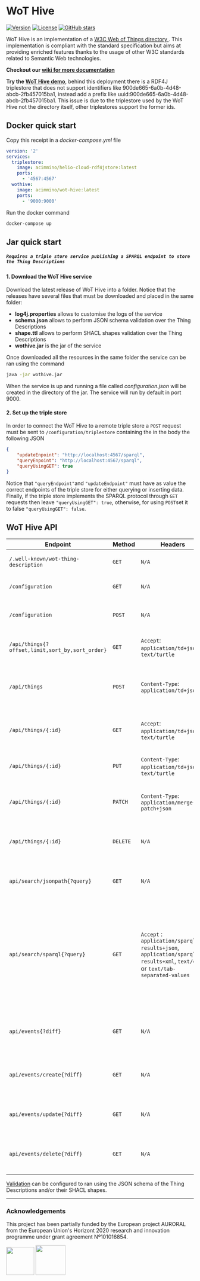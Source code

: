 # WoT Hive
[![Version](https://img.shields.io/badge/Version-0.1.4-orange)](https://github.com/oeg-upm/wot-jtd/releases) [![License](https://img.shields.io/badge/License-Apache%202.0-blue.svg)](https://opensource.org/licenses/Apache-2.0) [![GitHub stars](https://img.shields.io/github/stars/Naereen/StrapDown.js.svg?style=social&label=Star&maxAge=2592000)](https://github.com/oeg-upm/wot-jtd/stargazers)

WoT Hive is an implementation of a [W3C Web of Things directory ](https://www.w3.org/TR/wot-discovery/). This implementation is compliant with the standard specification but aims at providing enriched features thanks to the usage of other W3C standards related to Semantic Web technologies.

**Checkout our [wiki for more documentation](https://github.com/oeg-upm/wot-hive/wiki)**

**Try the [WoT Hive demo](https://wothive.linkeddata.es/api/things)**, behind this deployment there is a RDF4J triplestore that does not support identifiers like 900de665-6a0b-4d48-abcb-2fb457015ba1, instead add a prefix like uuid:900de665-6a0b-4d48-abcb-2fb457015ba1. This issue is due to the triplestore used by the WoT Hive not the directory itself, other triplestores support the former ids.

##  Docker quick start 
Copy this receipt in a *docker-compose.yml* file

```yaml
version: '2'
services:
  triplestore:
    image: acimmino/helio-cloud-rdf4jstore:latest
    ports:
      - '4567:4567'
  wothive:
    image: acimmino/wot-hive:latest
    ports:
      - '9000:9000'
```

Run the docker command

```bash
docker-compose up
```

##  Jar quick start  
##### `Requires a triple store service publishing a SPARQL endpoint to store the Thing Descriptions`
#### 1. Download the WoT Hive service
Download the latest release of WoT Hive into a folder. Notice that the releases have several files that must be downloaded and placed in the same folder:
* **log4j.properties** allows to customise the logs of the service
* **schema.json** allows to perform JSON schema validation over the Thing Descriptions
* **shape.ttl** allows to perform SHACL shapes validation over the Thing Descriptions
* **wothive.jar** is the jar of the service

Once downloaded all the resources in the same folder the service can be ran using the command

```bash
java -jar wothive.jar
```

When the service is up and running a file called *configuration.json* will be created in the directory of the jar.  The service will run by default in port 9000. 
#### 2. Set up the triple store
In order to connect the WoT Hive to a remote triple store a `POST` request must be sent to `/configuration/triplestore` containing the in the body the following JSON

```json
{
    "updateEnpoint": "http://localhost:4567/sparql",
    "queryEnpoint": "http://localhost:4567/sparql",
    "queryUsingGET": true
}
```

Notice that `"queryEndpoint"`and `"updateEndpoint"` must have as value the correct endpoints of the triple store for either querying or inserting data. Finally, if the triple store implements the SPARQL protocol through `GET` requests then leave `"queryUsingGET": true`, otherwise, for using `POST`set it to false `"queryUsingGET": false`.

## WoT Hive API

| Endpoint 	| Method 	| Headers 	| Reference 	| Description 	|
|---	|---	|---	|---	|---	|
| `/.well-known/wot-thing-description` 	| `GET` 	| `N/A` 	| [Introduction Mechanim](https://w3c.github.io/wot-discovery/#introduction-well-known) 	| Provides the Thing Description of the WoT Hive directory 	|
| `/configuration` 	| `GET` 	| `N/A` 	| [Management](https://w3c.github.io/wot-discovery/#exploration-directory-api-management) 	| Provides a JSON with the all the configurations of the WoT Hive 	|
| `/configuration` 	| `POST` 	| `N/A` 	| [Management](https://w3c.github.io/wot-discovery/#exploration-directory-api-management) 	| The body of the request must contain a JSON with all the configurations of the WoT Hive. 	|
| `/api/things{?offset,limit,sort_by,sort_order}` 	| `GET` 	| `Accept`: `application/td+json`or `text/turtle`  	| [Listing](https://w3c.github.io/wot-discovery/#exploration-directory-api-registration-listing) 	| Provides a listing of the stored Thing Descriptions in JSON-LD framed or Turtle 	|
| `/api/things` 	| `POST` 	| `Content-Type`: `application/td+json` 	| [Creation (Anonymous)](https://w3c.github.io/wot-discovery/#exploration-directory-api-registration-creation) 	| Creates an [anonymous Thing Description](https://w3c.github.io/wot-discovery/#dfn-wot-anonymous-thing-description), provided in the body as JSON-LD framed. The generated `:id` is output in the response headers  	|
| `/api/things/{:id}` 	| `GET` 	| `Accept`: `application/td+json`or `text/turtle` 	| [Retrieval](https://w3c.github.io/wot-discovery/#exploration-directory-api-registration-retrieval) 	| Retrieves the Thing Description with the provided id, in either JSON-LD framed or turtle 	|
| `/api/things/{:id}` 	| `PUT` 	| `Content-Type`: `application/td+json`or `text/turtle` 	| [Creation](https://w3c.github.io/wot-discovery/#exploration-directory-api-registration-creation) or [Update](https://w3c.github.io/wot-discovery/#exploration-directory-api-registration-update) 	| Creates an Thing Description, provided in the body as JSON-LD framed or turtle 	|
| `/api/things/{:id}` 	| `PATCH` 	| `Content-Type`: `application/merge-patch+json` 	| [Partial Update](https://w3c.github.io/wot-discovery/#exploration-directory-api-registration-update) 	| Partially updates an existing Thing Description, the updates must be provided in JSON-LD framed 	|
| `/api/things/{:id}` 	| `DELETE` 	| `N/A` 	| [Deletion](https://w3c.github.io/wot-discovery/#exploration-directory-api-registration-deletion) 	| Partially updates an existing Thing Description, the updates must be provided in JSON-LD framed 	|
| `api/search/jsonpath{?query}` 	| `GET` 	| `N/A` 	| [JSON path search](https://w3c.github.io/wot-discovery/#jsonpath-semantic) 	| Filters existing Thing Descriptions based on the provided JSON path, the output will be always in JSON-LD framed 	|
| `api/search/sparql{?query}` 	| `GET` 	| `Accept` : `application/sparql-results+json`, `application/sparql-results+xml`, `text/csv`, or `text/tab-separated-values` 	| [SPARQL search](https://w3c.github.io/wot-discovery/#search-semantic) 	| Solves a SPARQL query following the [standard](https://www.w3.org/TR/sparql11-protocol/<br>), results format are in JSON by default if no header is specified. Otherwise available formats are JSON(application/sparql-results+json), XML (application/sparql-results+xml), CSV (text/csv), or TSV (text/tab-separated-values)  	|
| `api/events{?diff}` 	| `GET` 	| `N/A` 	| [Notifications](https://w3c.github.io/wot-discovery/#exploration-directory-api-notification) 	| Subscribe to all the events of the service (`create`, `update`, and `delete`) using the Server-Sends-Events (SSE) protocol 	|
| `api/events/create{?diff}` 	| `GET` 	| `N/A` 	| [Notifications](https://w3c.github.io/wot-discovery/#exploration-directory-api-notification) 	| Subscribe to all the `create` events of the service using the Server-Sends-Events (SSE) protocol 	|
| `api/events/update{?diff}` 	| `GET` 	| `N/A` 	| [Notifications](https://w3c.github.io/wot-discovery/#exploration-directory-api-notification) 	| Subscribe to all the `update` events of the service using the Server-Sends-Events (SSE) protocol 	|
| `api/events/delete{?diff}` 	| `GET` 	| `N/A` 	| [Notifications](https://w3c.github.io/wot-discovery/#exploration-directory-api-notification) 	| Subscribe to all the `delete` events of the service using the Server-Sends-Events (SSE) protocol 	|

[Validation](https://w3c.github.io/wot-discovery/#validation) can  be configured to ran using the JSON schema of the Thing Descriptions and/or their SHACL shapes.

---

### Acknowledgements
This project has been partially funded by the European project AURORAL from the European Union's Horizont 2020 research and innovation programme under grant agreement Nº101016854.

<img src="https://user-images.githubusercontent.com/4105186/141472288-1b15e0ba-8ae1-414a-a849-222b6bc27754.png" height="75" /> <img src="https://www.auroral.eu/img/logos/bandeira.png"  height="80" />


